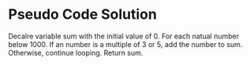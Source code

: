 # Pseudo Code Solution
Decalre variable sum with the initial value of 0.
For each natual number below 1000.
If an number is a multiple of 3 or 5, add the number to sum.
Otherwise, continue looping.
Return sum.